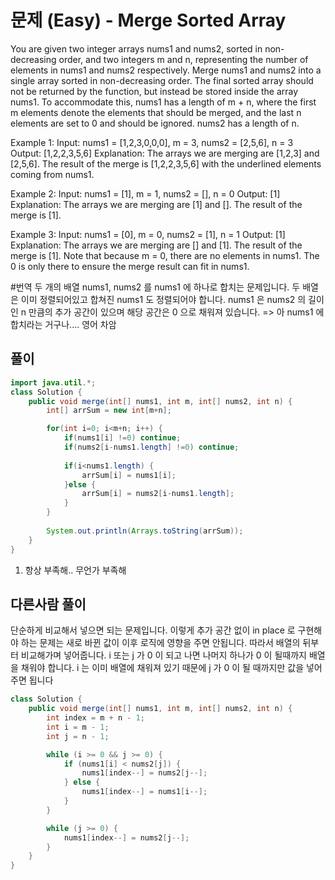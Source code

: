 # 문제 (Easy) - Merge Sorted Array

You are given two integer arrays nums1 and nums2, sorted in non-decreasing order, and two integers m and n, representing the number of elements in nums1 and nums2 respectively.
Merge nums1 and nums2 into a single array sorted in non-decreasing order.
The final sorted array should not be returned by the function, but instead be stored inside the array nums1. To accommodate this, nums1 has a length of m + n, where the first m elements denote the elements that should be merged, and the last n elements are set to 0 and should be ignored. nums2 has a length of n.

Example 1:
Input: nums1 = [1,2,3,0,0,0], m = 3, nums2 = [2,5,6], n = 3
Output: [1,2,2,3,5,6]
Explanation: The arrays we are merging are [1,2,3] and [2,5,6].
The result of the merge is [1,2,2,3,5,6] with the underlined elements coming from nums1.

Example 2:
Input: nums1 = [1], m = 1, nums2 = [], n = 0
Output: [1]
Explanation: The arrays we are merging are [1] and [].
The result of the merge is [1].

Example 3:
Input: nums1 = [0], m = 0, nums2 = [1], n = 1
Output: [1]
Explanation: The arrays we are merging are [] and [1].
The result of the merge is [1].
Note that because m = 0, there are no elements in nums1. The 0 is only there to ensure the merge result can fit in nums1.

#번역
두 개의 배열 nums1, nums2 를 nums1 에 하나로 합치는 문제입니다.
두 배열은 이미 정렬되어있고 합쳐진 nums1 도 정렬되어야 합니다.
nums1 은 nums2 의 길이인 n 만큼의 추가 공간이 있으며 해당 공간은 0 으로 채워져 있습니다.
=> 아 nums1 에 합치라는 거구나.... 영어 차암

## 풀이

```java
import java.util.*;
class Solution {
    public void merge(int[] nums1, int m, int[] nums2, int n) {
        int[] arrSum = new int[m+n];

        for(int i=0; i<m+n; i++) {
            if(nums1[i] !=0) continue;
            if(nums2[i-nums1.length] !=0) continue;
            
            if(i<nums1.length) {
                arrSum[i] = nums1[i];   
            }else {
                arrSum[i] = nums2[i-nums1.length];
            }
        }
        
        System.out.println(Arrays.toString(arrSum));
    }
}
```

1. 항상 부족해.. 무언가 부족해


## 다른사람 풀이
단순하게 비교해서 넣으면 되는 문제입니다.
이렇게 추가 공간 없이 in place 로 구현해야 하는 문제는 새로 바뀐 값이 이후 로직에 영향을 주면 안됩니다.
따라서 배열의 뒤부터 비교해가며 넣어줍니다.
i 또는 j 가 0 이 되고 나면 나머지 하나가 0 이 될때까지 배열을 채워야 합니다.
i 는 이미 배열에 채워져 있기 때문에 j 가 0 이 될 때까지만 값을 넣어주면 됩니다

```java
class Solution {
    public void merge(int[] nums1, int m, int[] nums2, int n) {
        int index = m + n - 1;
        int i = m - 1;
        int j = n - 1;

        while (i >= 0 && j >= 0) {
            if (nums1[i] < nums2[j]) {
                nums1[index--] = nums2[j--];
            } else {
                nums1[index--] = nums1[i--];
            }
        }

        while (j >= 0) {
            nums1[index--] = nums2[j--];
        }
    }
}
```